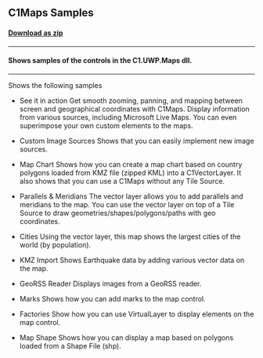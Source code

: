 ## C1Maps Samples
#### [Download as zip](https://downgit.github.io/#/home?url=https://github.com/GrapeCity/ComponentOne-UWP-Samples/tree/master/C1.UWP.Maps/CS/MapsSamples)
____
#### Shows samples of the controls in the C1.UWP.Maps dll.
____
Shows the following samples

* See it in action
Get smooth zooming, panning, and mapping between screen and geographical coordinates with C1Maps. Display information from various sources, including Microsoft Live Maps. You can even superimpose your own custom elements to the maps.


* Custom Image Sources
Shows that you can easily implement new image sources.


* Map Chart
Shows how you can create a map chart based on country polygons loaded from KMZ file (zipped KML) into a C1VectorLayer. It also shows that you can use a C1Maps without any Tile Source.


* Parallels & Meridians
The vector layer allows you to add parallels and meridians to the map. You can use the vector layer on top of a Tile Source to draw geometries/shapes/polygons/paths with geo coordinates.


* Cities
Using the vector layer, this map shows the largest cities of the world (by population).


* KMZ Import
Shows Earthquake data by adding various vector data on the map.


* GeoRSS Reader
Displays images from a GeoRSS reader.


* Marks
Shows how you can add marks to the map control.


* Factories
Show how you can use VirtualLayer to display elements on the map control.


* Map Shape
Shows how you can display a map based on polygons loaded from a Shape File (shp).

